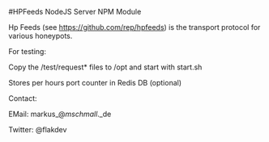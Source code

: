 #HPFeeds NodeJS Server NPM Module

Hp Feeds (see https://github.com/rep/hpfeeds) is the transport protocol for 
various honeypots.

For testing:

Copy the /test/request* files to /opt and start with start.sh

Stores per hours port counter in Redis DB (optional)

Contact:

EMail: markus_@_mschmall_._de

Twitter: @flakdev
